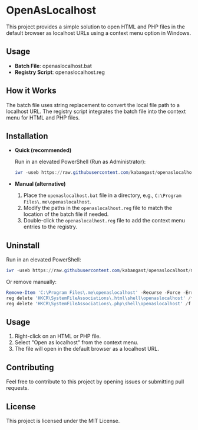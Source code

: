 # OpenAsLocalhost

This project provides a simple solution to open HTML and PHP files in the default browser as localhost URLs using a context menu option in Windows.

## Usage

- **Batch File**: openaslocalhost.bat
- **Registry Script**: openaslocalhost.reg

## How it Works

The batch file uses string replacement to convert the local file path to a localhost URL. The registry script integrates the batch file into the context menu for HTML and PHP files.

## Installation

- **Quick (recommended)**

  Run in an elevated PowerShell (Run as Administrator):

  ```powershell
  iwr -useb https://raw.githubusercontent.com/kabangast/openaslocalhost/main/install.ps1 | iex
  ```

- **Manual (alternative)**

  1. Place the `openaslocalhost.bat` file in a directory, e.g., `C:\Program Files\.me\openaslocalhost`.
  2. Modify the paths in the `openaslocalhost.reg` file to match the location of the batch file if needed.
  3. Double-click the `openaslocalhost.reg` file to add the context menu entries to the registry.

## Uninstall

Run in an elevated PowerShell:

```powershell
iwr -useb https://raw.githubusercontent.com/kabangast/openaslocalhost/main/uninstall.ps1 | iex
```

Or remove manually:

```powershell
Remove-Item 'C:\Program Files\.me\openaslocalhost' -Recurse -Force -ErrorAction SilentlyContinue
reg delete 'HKCR\SystemFileAssociations\.html\shell\openaslocalhost' /f
reg delete 'HKCR\SystemFileAssociations\.php\shell\openaslocalhost' /f
```

## Usage

1. Right-click on an HTML or PHP file.
2. Select "Open as localhost" from the context menu.
3. The file will open in the default browser as a localhost URL.

## Contributing

Feel free to contribute to this project by opening issues or submitting pull requests.

## License

This project is licensed under the MIT License.

